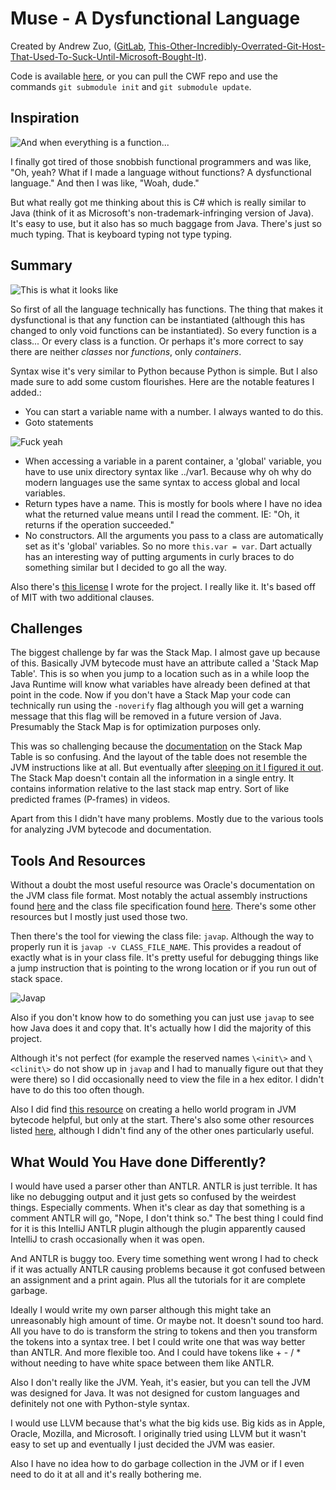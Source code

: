 # Muse - A Dysfunctional Language

Created by Andrew Zuo, ([GitLab](https://gitlab.com/azuredown), [This-Other-Incredibly-Overrated-Git-Host-That-Used-To-Suck-Until-Microsoft-Bought-It](https://github.com/impure)).

Code is available [here](https://gitlab.com/azuredown/muse), or you can pull the CWF repo and use the commands `git submodule init` and `git submodule update`.

## Inspiration

![And when everything is a function...](https://gitlab.com/azuredown/muse/-/raw/master/Images/When%20Everything%20Is%20A%20Function.jpg)

I finally got tired of those snobbish functional programmers and was like, "Oh, yeah? What if I made a language without functions? A dysfunctional language." And then I was like, "Woah, dude."

But what really got me thinking about this is C\# which is really similar to Java (think of it as Microsoft's non-trademark-infringing version of Java). It's easy to use, but it also has so much baggage from Java. There's just so much typing. That is keyboard typing not type typing.

## Summary

![This is what it looks like](https://i.imgur.com/jBf8URr.png)

So first of all the language technically has functions. The thing that makes it dysfunctional is that any function can be instantiated (although this has changed to only void functions can be instantiated). So every function is a class... Or every class is a function. Or perhaps it's more correct to say there are neither *classes* nor *functions*, only *containers*.

Syntax wise it's very similar to Python because Python is simple. But I also made sure to add some custom flourishes. Here are the notable features I added.:

- You can start a variable name with a number. I always wanted to do this.
- Goto statements

![Fuck yeah](https://thumbs.gfycat.com/HelpfulPhonyBluebreastedkookaburra-small.gif)

- When accessing a variable in a parent container, a 'global' variable, you have to use unix directory syntax like ../var1. Because why oh why do modern languages use the same syntax to access global and local variables.
- Return types have a name. This is mostly for bools where I have no idea what the returned value means until I read the comment. IE: "Oh, it returns if the operation succeeded."
- No constructors. All the arguments you pass to a class are automatically set as it's 'global' variables. So no more `this.var = var`. Dart actually has an interesting way of putting arguments in curly braces to do something similar but I decided to go all the way.

Also there's [this license](https://gitlab.com/azuredown/muse/-/blob/master/LICENSE) I wrote for the project. I really like it. It's based off of MIT with two additional clauses.

## Challenges

The biggest challenge by far was the Stack Map. I almost gave up because of this. Basically JVM bytecode must have an attribute called a 'Stack Map Table'. This is so when you jump to a location such as in a while loop the Java Runtime will know what variables have already been defined at that point in the code. Now if you don't have a Stack Map your code can technically run using the `-noverify` flag although you will get a warning message that this flag will be removed in a future version of Java. Presumably the Stack Map is for optimization purposes only.

This was so challenging because the [documentation](https://docs.oracle.com/javase/specs/jvms/se8/html/jvms-4.html#jvms-4.7.4) on the Stack Map Table is so confusing. And the layout of the table does not resemble the JVM instructions like at all. But eventually after [sleeping on it I figured it out](https://youtu.be/tQ7_vbNEDEk?list=PLe_b-HAZD1pW-Da_Atlx_1XfyNVe-sv9r&t=90). The Stack Map doesn't contain all the information in a single entry. It contains information relative to the last stack map entry. Sort of like predicted frames (P-frames) in videos.

Apart from this I didn't have many problems. Mostly due to the various tools for analyzing JVM bytecode and documentation.

## Tools And Resources

Without a doubt the most useful resource was Oracle's documentation on the JVM class file format. Most notably the actual assembly instructions found [here](https://docs.oracle.com/javase/specs/jvms/se8/html/jvms-6.html) and the class file specification found [here](https://docs.oracle.com/javase/specs/jvms/se8/html/jvms-4.html#jvms-4.7.4). There's some other resources but I mostly just used those two.

Then there's the tool for viewing the class file: `javap`. Although the way to properly run it is `javap -v CLASS_FILE_NAME`. This provides a readout of exactly what is in your class file. It's pretty useful for debugging things like a jump instruction that is pointing to the wrong location or if you run out of stack space.

![Javap](https://i.imgur.com/KMohXlk.png)

Also if you don't know how to do something you can just use `javap` to see how Java does it and copy that. It's actually how I did the majority of this project.

Although it's not perfect (for example the reserved names `\<init\>` and `\<clinit\>` do not show up in `javap` and I had to manually figure out that they were there) so I did occasionally need to view the file in a hex editor. I didn't have to do this too often though.

Also I did find [this resource](https://medium.com/@davethomas_9528/writing-hello-world-in-java-byte-code-34f75428e0ad) on creating a hello world program in JVM bytecode helpful, but only at the start. There's also some other resources listed [here](https://gitlab.com/azuredown/muse/-/blob/master/Notes/Other%20Notes.txt), although I didn't find any of the other ones particularly useful.

## What Would You Have done Differently?

I would have used a parser other than ANTLR. ANTLR is just terrible. It has like no debugging output and it just gets so confused by the weirdest things. Especially comments. When it's clear as day that something is a comment ANTLR will go, "Nope, I don't think so." The best thing I could find for it is this IntelliJ ANTLR plugin although the plugin apparently caused IntelliJ to crash occasionally when it was open.

And ANTLR is buggy too. Every time something went wrong I had to check if it was actually ANTLR causing problems because it got confused between an assignment and a print again. Plus all the tutorials for it are complete garbage.

Ideally I would write my own parser although this might take an unreasonably high amount of time. Or maybe not. It doesn't sound too hard. All you have to do is transform the string to tokens and then you transform the tokens into a syntax tree. I bet I could write one that was way better than ANTLR. And more flexible too. And I could have tokens like + - / * without needing to have white space between them like ANTLR.

Also I don't really like the JVM. Yeah, it's easier, but you can tell the JVM was designed for Java. It was not designed for custom languages and definitely not one with Python-style syntax.

I would use LLVM because that's what the big kids use. Big kids as in Apple, Oracle, Mozilla, and Microsoft. I originally tried using LLVM but it wasn't easy to set up and eventually I just decided the JVM was easier.

Also I have no idea how to do garbage collection in the JVM or if I even need to do it at all and it's really bothering me.

